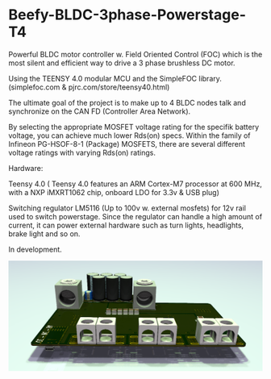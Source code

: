 # Beefy-BLDC-3phase-Powerstage-T4

Powerful BLDC motor controller w. Field Oriented Control (FOC) which is the most silent and efficient way to drive a 3 phase brushless DC motor.

Using the TEENSY 4.0 modular MCU and the SimpleFOC library. (simplefoc.com & pjrc.com/store/teensy40.html)

The ultimate goal of the project is to make up to 4 BLDC nodes talk and synchronize on the CAN FD (Controller Area Network). 

By selecting the appropriate MOSFET voltage rating for the specifik battery voltage, you can achieve much lower Rds(on) specs. Within the family of Infineon PG-HSOF-8-1 (Package) MOSFETS, there are several different voltage ratings with varying Rds(on) ratings. 

Hardware:

Teensy 4.0 ( Teensy 4.0 features an ARM Cortex-M7 processor at 600 MHz, with a NXP iMXRT1062 chip, onboard LDO for 3.3v & USB plug)

Switching regulator LM5116 (Up to 100v w. external mosfets) for 12v rail used to switch powerstage. Since the regulator can handle a high amount of current, it can power external hardware such as turn lights, headlights, brake light and so on. 

In development.

![TOP](https://github.com/Juanduino/Beefy-BLDC-3phase-Powerstage-T4/blob/main/Images/TOP.PNG)

 



 

